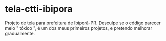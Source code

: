 # tela-ctti-ibipora
 Projeto de tela para prefeitura de Ibiporã-PR.
 Desculpe se o código parecer meio " tóxico ", é um dos meus primeiros projetos, e pretendo melhorar gradualmente.
